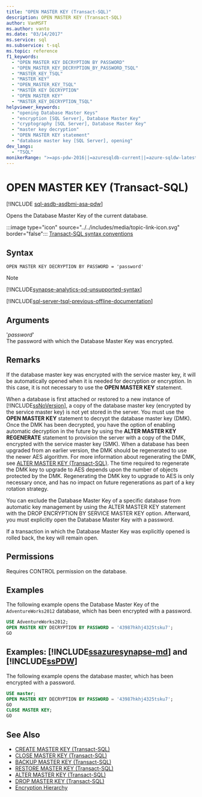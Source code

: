 ```yaml
---
title: "OPEN MASTER KEY (Transact-SQL)"
description: OPEN MASTER KEY (Transact-SQL)
author: VanMSFT
ms.author: vanto
ms.date: "03/14/2017"
ms.service: sql
ms.subservice: t-sql
ms.topic: reference
f1_keywords:
  - "OPEN MASTER KEY DECRYPTION BY PASSWORD"
  - "OPEN_MASTER_KEY_DECRYPTION_BY_PASSWORD_TSQL"
  - "MASTER_KEY_TSQL"
  - "MASTER KEY"
  - "OPEN_MASTER_KEY_TSQL"
  - "MASTER KEY DECRYPTION"
  - "OPEN MASTER KEY"
  - "MASTER_KEY_DECRYPTION_TSQL"
helpviewer_keywords:
  - "opening Database Master Keys"
  - "encryption [SQL Server], Database Master Key"
  - "cryptography [SQL Server], Database Master Key"
  - "master key decryption"
  - "OPEN MASTER KEY statement"
  - "database master key [SQL Server], opening"
dev_langs:
  - "TSQL"
monikerRange: ">=aps-pdw-2016||=azuresqldb-current||=azure-sqldw-latest||>=sql-server-2016||>=sql-server-linux-2017||=azuresqldb-mi-current"
---
```


# OPEN MASTER KEY (Transact-SQL)

[!INCLUDE [sql-asdb-asdbmi-asa-pdw](../../includes/applies-to-version/sql-asdb-asdbmi-asa-pdw.md)]

Opens the Database Master Key of the current database.  
  
:::image type="icon" source="../../includes/media/topic-link-icon.svg" border="false"::: [Transact-SQL syntax conventions](../../t-sql/language-elements/transact-sql-syntax-conventions-transact-sql.md)  
  
## Syntax  
  
```syntaxsql  
OPEN MASTER KEY DECRYPTION BY PASSWORD = 'password'   
```

> [!NOTE]
> [!INCLUDE[synapse-analytics-od-unsupported-syntax](../../includes/synapse-analytics-od-unsupported-syntax.md)]

[!INCLUDE[sql-server-tsql-previous-offline-documentation](../../includes/sql-server-tsql-previous-offline-documentation.md)]

## Arguments

'*password*'  
The password with which the Database Master Key was encrypted.  
  
## Remarks

If the database master key was encrypted with the service master key, it will be automatically opened when it is needed for decryption or encryption. In this case, it is not necessary to use the **OPEN MASTER KEY** statement.  
  
When a database is first attached or restored to a new instance of [!INCLUDE[ssNoVersion](../../includes/ssnoversion-md.md)], a copy of the database master key (encrypted by the service master key) is not yet stored in the server. You must use the **OPEN MASTER KEY** statement to decrypt the database master key (DMK). Once the DMK has been decrypted, you have the option of enabling automatic decryption in the future by using the **ALTER MASTER KEY REGENERATE** statement to provision the server with a copy of the DMK, encrypted with the service master key (SMK). When a database has been upgraded from an earlier version, the DMK should be regenerated to use the newer AES algorithm. For more information about regenerating the DMK, see [ALTER MASTER KEY &#40;Transact-SQL&#41;](../../t-sql/statements/alter-master-key-transact-sql.md). The time required to regenerate the DMK key to upgrade to AES depends upon the number of objects protected by the DMK. Regenerating the DMK key to upgrade to AES is only necessary once, and has no impact on future regenerations as part of a key rotation strategy.  
  
You can exclude the Database Master Key of a specific database from automatic key management by using the ALTER MASTER KEY statement with the DROP ENCRYPTION BY SERVICE MASTER KEY option. Afterward, you must explicitly open the Database Master Key with a password.  
  
If a transaction in which the Database Master Key was explicitly opened is rolled back, the key will remain open.  
  
## Permissions

Requires CONTROL permission on the database.  
  
## Examples

The following example opens the Database Master Key of the `AdventureWorks2012` database, which has been encrypted with a password.  
  
```sql  
USE AdventureWorks2012;  
OPEN MASTER KEY DECRYPTION BY PASSWORD = '43987hkhj4325tsku7';  
GO  
```  
  
## Examples: [!INCLUDE[ssazuresynapse-md](../../includes/ssazuresynapse-md.md)] and [!INCLUDE[ssPDW](../../includes/sspdw-md.md)]

The following example opens the database master, which has been encrypted with a password.  
  
```sql  
USE master;  
OPEN MASTER KEY DECRYPTION BY PASSWORD = '43987hkhj4325tsku7';  
GO  
CLOSE MASTER KEY;  
GO  
```  
  
## See Also

- [CREATE MASTER KEY &#40;Transact-SQL&#41;](../../t-sql/statements/create-master-key-transact-sql.md)
- [CLOSE MASTER KEY &#40;Transact-SQL&#41;](../../t-sql/statements/close-master-key-transact-sql.md)
- [BACKUP MASTER KEY &#40;Transact-SQL&#41;](../../t-sql/statements/backup-master-key-transact-sql.md)
- [RESTORE MASTER KEY &#40;Transact-SQL&#41;](../../t-sql/statements/restore-master-key-transact-sql.md)
- [ALTER MASTER KEY &#40;Transact-SQL&#41;](../../t-sql/statements/alter-master-key-transact-sql.md)
- [DROP MASTER KEY &#40;Transact-SQL&#41;](../../t-sql/statements/drop-master-key-transact-sql.md)
- [Encryption Hierarchy](../../relational-databases/security/encryption/encryption-hierarchy.md)
